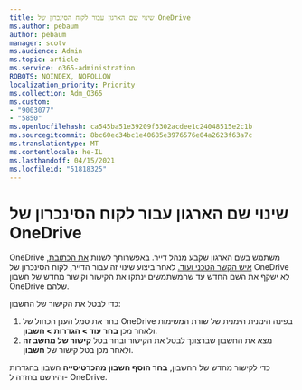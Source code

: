 ```yaml
---
title: שינוי שם הארגון עבור לקוח הסינכרון של OneDrive
ms.author: pebaum
author: pebaum
manager: scotv
ms.audience: Admin
ms.topic: article
ms.service: o365-administration
ROBOTS: NOINDEX, NOFOLLOW
localization_priority: Priority
ms.collection: Adm_O365
ms.custom:
- "9003077"
- "5850"
ms.openlocfilehash: ca545ba51e39209f3302acdee1c24048515e2c1b
ms.sourcegitcommit: 8bc60ec34bc1e40685e3976576e04a2623f63a7c
ms.translationtype: MT
ms.contentlocale: he-IL
ms.lasthandoff: 04/15/2021
ms.locfileid: "51818325"
---
```

# <a name="change-the-organization-name-for-the-onedrive-sync-client"></a>שינוי שם הארגון עבור לקוח הסינכרון של OneDrive

OneDrive משתמש בשם הארגון שקבע מנהל דייר.  באפשרותך לשנות [את הכתובת, איש הקשר הטכני ועוד.](https://docs.microsoft.com/microsoft-365/admin/manage/change-address-contact-and-more) לאחר ביצוע שינוי זה עבור הדייר, לקוח הסינכרון של OneDrive לא ישקף את השם החדש עד שהמשתמשים ינתקו את הקישור וקישור מחדש של חשבון OneDrive שלהם.

כדי לבטל את הקישור של החשבון:

1. בחר את סמל הענן הכחול של OneDrive בפינה הימנית הימנית של שורת המשימות ולאחר מכן  **בחר עוד > הגדרות > חשבון**.
2. מצא את החשבון שברצונך לבטל את הקישור ובחר בטל  **קישור של מחשב זה** ולאחר מכן בטל קישור של  **חשבון**.

כדי לקישור מחדש של החשבון,  **בחר הוסף חשבון**  **מהכרטיסייה** חשבון בהגדרות והירשם בחזרה ל- OneDrive.